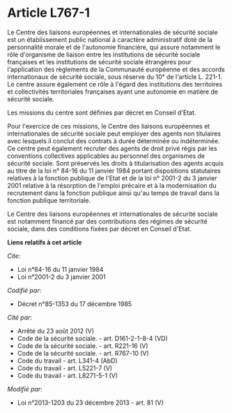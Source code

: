 # Article L767-1

Le Centre des liaisons européennes et internationales de sécurité sociale est un établissement public national à caractère
administratif doté de la personnalité morale et de l'autonomie financière, qui assure notamment le rôle d'organisme de
liaison entre les institutions de sécurité sociale françaises et les institutions de sécurité sociale étrangères pour
l'application des règlements de la Communauté européenne et des accords internationaux de sécurité sociale, sous réserve du
10° de l'article L. 221-1. Le centre assure également ce rôle à l'égard des institutions des territoires et collectivités
territoriales françaises ayant une autonomie en matière de sécurité sociale.

Les missions du centre sont définies par décret en Conseil d'Etat.

Pour l'exercice de ces missions, le Centre des liaisons européennes et internationales de sécurité sociale peut employer des
agents non titulaires avec lesquels il conclut des contrats à durée déterminée ou indéterminée. Ce centre peut également
recruter des agents de droit privé régis par les conventions collectives applicables au personnel des organismes de sécurité
sociale. Sont préservés les droits à titularisation des agents acquis au titre de la loi n° 84-16 du 11 janvier 1984 portant
dispositions statutaires relatives à la fonction publique de l'Etat et de la loi n° 2001-2 du 3 janvier 2001 relative à la
résorption de l'emploi précaire et à la modernisation du recrutement dans la fonction publique ainsi qu'au temps de travail
dans la fonction publique territoriale.

Le Centre des liaisons européennes et internationales de sécurité sociale est notamment financé par des contributions des
régimes de sécurité sociale, dans des conditions fixées par décret en Conseil d'Etat.

**Liens relatifs à cet article**

_Cite_:

  - Loi n°84-16 du 11 janvier 1984
  - Loi n°2001-2 du 3 janvier 2001

_Codifié par_:

  - Décret n°85-1353 du 17 décembre 1985

_Cité par_:

  - Arrêté du 23 août 2012 (V)
  - Code de la sécurité sociale. - art. D161-2-1-8-4 (VD)
  - Code de la sécurité sociale. - art. R221-16 (V)
  - Code de la sécurité sociale. - art. R767-10 (V)
  - Code du travail - art. L341-4 (AbD)
  - Code du travail - art. L5221-7 (V)
  - Code du travail - art. L8271-5-1 (V)

_Modifié par_:

  - Loi n°2013-1203 du 23 décembre 2013 - art. 81 (V)
